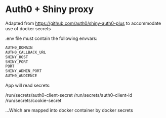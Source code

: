 # Auth0 + Shiny proxy

Adapted from https://github.com/auth0/shiny-auth0-plus to accommodate use of docker secrets

.env file must contain the following envvars:

````bash
AUTH0_DOMAIN
AUTH0_CALLBACK_URL
SHINY_HOST
SHINY_PORT
PORT
SHINY_ADMIN_PORT
AUTH0_AUDIENCE
````

App will read secrets:

/run/secrets/auth0-client-secret
/run/secrets/auth0-client-id
/run/secrets/cookie-secret

...Which are mapped into docker container by docker secrets
